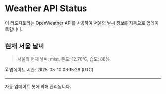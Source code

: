 
# Weather API Status

이 리포지토리는 OpenWeather API를 사용하여 서울의 날씨 정보를 자동으로 업데이트합니다.

## 현재 서울 날씨
> 서울의 현재 날씨: mist, 온도: 12.78°C, 습도: 88%

⏳ 업데이트 시간: 2025-05-10 06:15:28 (UTC)

---
자동 업데이트 봇에 의해 관리됩니다.
